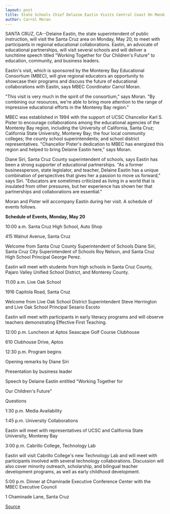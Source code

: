 ```yaml
---
layout: post
title: State Schools Chief Delaine Eastin Visits Central Coast On Monday, May 20
author: Carrol Moran
---	
```


SANTA CRUZ, CA--Delaine Eastin, the state superintendent of public  instruction, will visit the Santa Cruz area on Monday, May 20, to  meet with participants in regional educational collaborations.  Eastin, an advocate of educational partnerships, will visit several  schools and will deliver a lunchtime speech titled "Working Together  for Our Children's Future" to education, community, and business  leaders.

Eastin's visit, which is sponsored by the Monterey Bay  Educational Consortium (MBEC), will give regional educators an  opportunity to showcase their programs and discuss the future of  educational collaborations with Eastin, says MBEC Coordinator  Carrol Moran.

"This visit is very much in the spirit of the consortium," says  Moran. "By combining our resources, we're able to bring more  attention to the range of impressive educational efforts in the  Monterey Bay region."

MBEC was established in 1994 with the support of UCSC  Chancellor Karl S. Pister to encourage collaborations among the  educational agencies of the Monterey Bay region, including the  University of California, Santa Cruz; California State University,  Monterey Bay; the four local community colleges; the county school  superintendents; and school district representatives. "Chancellor  Pister's dedication to MBEC has energized this region and helped to  bring Delaine Eastin here," says Moran.

Diane Siri, Santa Cruz County superintendent of schools, says  Eastin has been a strong supporter of educational partnerships. "As a  former businessperson, state legislator, and teacher, Delaine Eastin  has a unique combination of perspectives that gives her a passion to  move us forward," says Siri. "Educators are sometimes criticized as  living in a world that is insulated from other pressures, but her  experience has shown her that partnerships and collaborations are  essential."

Moran and Pister will accompany Eastin during her visit. A  schedule of events follows.

**Schedule of Events, Monday, May 20**

10:00 a.m. Santa Cruz High School, Auto Shop

415 Walnut Avenue, Santa Cruz

Welcome from Santa Cruz County Superintendent of  Schools Diane Siri, Santa Cruz City Superintendent of Schools Roy  Nelson, and Santa Cruz High School Principal George Perez.

Eastin will meet with students from high schools in  Santa Cruz County, Pajaro Valley Unified School District, and  Monterey County.

11:00 a.m. Live Oak School

1916 Capitola Road, Santa Cruz

Welcome from Live Oak School District Superintendent  Steve Herrington and Live Oak School Principal Sesario Escoto

Eastin will meet with participants in early literacy  programs and will observe teachers demonstrating Effective First  Teaching.

12:00 p.m. Luncheon at Aptos Seascape Golf Course Clubhouse

610 Clubhouse Drive, Aptos

12:30 p.m. Program begins

Opening remarks by Diane Siri

Presentation by business leader

Speech by Delaine Eastin entitled "Working Together for

Our Children's Future"

Questions

1:30 p.m. Media Availability

1:45 p.m. University Collaborations

Eastin will meet with representatives of UCSC and  California State University, Monterey Bay

3:00 p.m. Cabrillo College, Technology Lab

Eastin will visit Cabrillo College's new Technology Lab  and will meet with participants involved with several technology  collaborations. Discussion will also cover minority outreach,  scholarship, and bilingual teacher development programs, as well as  early childhood development.

5:00 p.m. Dinner at Chaminade Executive Conference Center with  the MBEC Executive Council

1 Chaminade Lane, Santa Cruz

[Source](http://www1.ucsc.edu/news_events/press_releases/archive/95-96/05-96/050696-State_schools_chief.html "Permalink to 050696-State_schools_chief")
